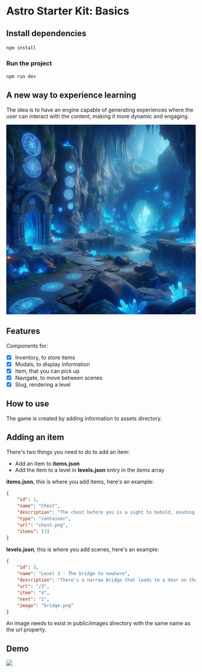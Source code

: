# Astro Starter Kit: Basics

## Install dependencies

```bash
npm install
```

### Run the project

```bash
npm run dev
```

## A new way to experience learning

The idea is to have an engine capable of generating experiences where the user can interact with the content, making it more dynamic and engaging.

![](./azure.png)

## Features

Components for:

- [x] Inventory, to store items
- [x] Modals, to display information
- [x] Item, that you can pick up
- [x] Navigate, to move between scenes
- [x] Slug, rendering a level

## How to use

The game is created by adding information to assets directory.

## Adding an item

There's two things you need to do to add an item:

- Add an item to **items.json**
- Add the item to a level in **levels.json** entry in the *items* array


**items.json**, this is where you add items, here's an example:

```json
{
    "id": 1,
    "name": "Chest",
    "description": "The chest before you is a sight to behold, exuding an aura of malevolence. Its surface is crafted from dark, weathered wood, marred by deep scratches and scars that tell tales of a sinister past. Iron bands, rusted and twisted, wrap around the chest, securing it with an almost skeletal grip.The chest's lock is a grotesque face, its mouth agape in a silent scream, with the keyhole positioned where its tongue should be. The face appears almost lifelike, as if it could start moving at any moment. The entire chest radiates an aura of dread, making you hesitate to approach it, yet its sinister allure is impossible to ignore.",
    "type": "container",
    "url": "chest.png",
    "items": [3]
}
```

**levels.json**, this is where you add scenes, here's an example:

```json
{
    "id": 3,
    "name": "Level 3 - The bridge to nowhere",
    "description": "There's a narrow bridge that leads to a door on the other side of the room. The bridge looks old and rickety, but it's the only way forward.",
    "url": "/3",
    "item": "4",
    "next": "1",
    "image": "bridge.png"
}
```

An image needs to exist in public/images directory with the same name as the url property.

## Demo

![](./game-engine.gif)